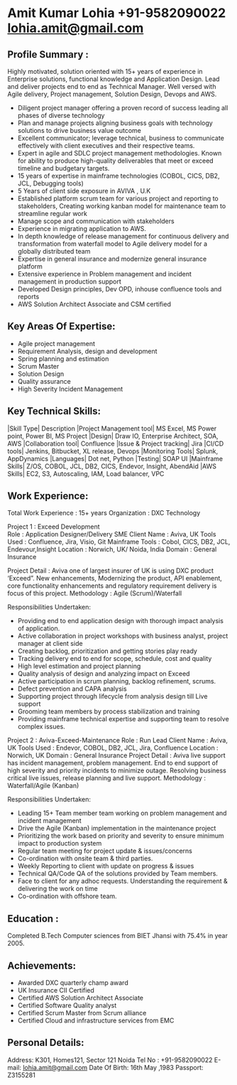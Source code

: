 # Amit Kumar Lohia													+91-9582090022																					lohia.amit@gmail.com

## Profile Summary : 
Highly motivated, solution oriented with 15+ years of experience in Enterprise solutions, functional knowledge and Application Design. Lead and deliver projects end to end as Technical Manager. Well versed with Agile delivery, Project management, Solution Design, Devops and AWS. 
-	Diligent project manager offering a proven record of success leading all phases of diverse technology
-	Plan and manage projects aligning business goals with technology solutions to drive business value outcome
-	Excellent communicator; leverage technical, business to communicate effectively with client executives and their respective teams.
-	Expert in agile and SDLC project management methodologies. Known for ability to produce high-quality deliverables that meet or exceed timeline and budgetary targets.
-	15 years of expertise in mainframe technologies (COBOL, CICS, DB2, JCL, Debugging tools)
-	5 Years of client side exposure in AVIVA , U.K
-	Established platform scrum team for various project and reporting to stakeholders, Creating working kanban model for maintenance team to streamline regular work
-	Manage scope and communication with stakeholders
-	Experience in migrating application to AWS.
-	In depth knowledge of release management for continuous delivery and transformation from waterfall model to Agile delivery model for a globally distributed team
-	Expertise in general insurance and modernize general insurance platform
-	Extensive experience in Problem management and incident management in production support
-	Developed Design principles, Dev OPD, inhouse confluence tools and reports
-	AWS Solution Architect Associate and CSM certified

## Key Areas Of Expertise:
-	Agile project management				
-	Requirement Analysis, design and development		
-	Spring planning and estimation				
-	Scrum Master
-	Solution Design
-	Quality assurance
-	High Severity Incident Management	



## Key Technical Skills: 

|Skill Type|	Description
|Project Management tool|	MS Excel, MS Power point, Power BI, MS Project
|Design| 	Draw IO, Enterprise Architect, SOA, AWS
|Collaboration tool|	Confluence 
|Issue & Project tracking|	Jira
|CI/CD tools|	Jenkins, Bitbucket, XL release, Devops
|Monitoring Tools|	Splunk, AppDynamics
|Languages|	Dot net, Python
|Testing|	SOAP UI
|Mainframe Skills|	Z/OS, COBOL, JCL, DB2, CICS, Endevor, Insight, AbendAid
|AWS Skills|	EC2, S3, Autoscaling, IAM, Load balancer, VPC

## Work Experience:

Total Work Experience : 15+ years 
Organization : DXC Technology


Project 1 	: Exceed Development  
Role		: Application Designer/Delivery SME
Client Name	: Aviva, UK 
Tools Used	: Confluence, Jira, Visio, Git 
Mainframe Tools : Cobol, CICS, DB2, JCL, Endevour,Insight 
Location 	: Norwich, UK/ Noida, India
Domain	: General Insurance

Project Detail : Aviva one of largest insurer of UK is using DXC product ‘Exceed”. New enhancements, Modernizing the product, API enablement, core functionality enhancements and regulatory requirement delivery is focus of this project. 
Methodology : Agile (Scrum)/Waterfall

Responsibilities Undertaken: 
-	Providing end to end application design with thorough impact analysis of application. 
-	Active collaboration in project workshops with business analyst, project manager at client side
-	Creating backlog, prioritization and getting stories play ready
-	Tracking delivery end to end for scope, schedule, cost and quality
-	High level estimation and project planning
-	Quality analysis of design and analyzing impact on Exceed
-	Active participation in scrum planning, backlog refinement, scrums.
-	Defect prevention and CAPA analysis
-	Supporting project through lifecycle from analysis design till Live support
-	Grooming team members by process stabilization and training
-	Providing mainframe technical expertise and supporting team to resolve complex issues.

Project 2 : Aviva-Exceed-Maintenance
Role		: Run Lead
Client Name	: Aviva, UK 
Tools Used	: Endevor, COBOL, DB2, JCL, Jira, Confluence
Location 	: Norwich, UK
Domain	: General Insurance
Project Detail : Aviva live support has incident management, problem management. End to end support of high severity and priority incidents to minimize outage. Resolving business critical live issues, release planning and live support. 
Methodology 	: Waterfall/Agile (Kanban)
	 
Responsibilities Undertaken: 
-	Leading 15+ Team member team working on problem management and incident management
-	Drive the Agile (Kanban) implementation in the maintenance project
-	Prioritizing the work based on priority and severity to ensure minimum impact to production system
-	Regular team meeting for project update & issues/concerns
-	Co-ordination with onsite team & third parties.
-	Weekly Reporting to client with update on progress & issues
-	Technical QA/Code QA of the solutions provided by Team members.
-	Face to client for any adhoc requests. Understanding the requirement & delivering the work on time
-	Co-ordination with offshore team.


## Education :     
Completed B.Tech Computer sciences from BIET Jhansi with 75.4% in year 2005.

## Achievements:
-	Awarded DXC quarterly champ award
-	UK Insurance CII Certified
-	Certified AWS Solution Architect Associate
-	Certified Software Quality analyst
-	Certified Scrum Master from Scrum alliance
-	Certified Cloud and infrastructure services from EMC


## Personal Details:
Address:                K301, Homes121, Sector 121 Noida
Tel No :                +91-9582090022
E-mail:                 lohia.amit@gmail.com
Date Of Birth:          16th  May ,1983
Passport:               Z3155281	
